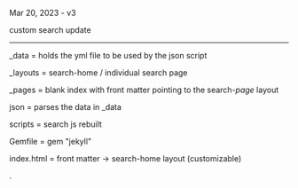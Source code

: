 Mar 20, 2023 - v3

custom search update

---

_data = holds the yml file to be used by the json script

_layouts = search-home / individual search page

_pages = blank index with front matter pointing to the search-*page* layout

json = parses the data in _data

scripts = search js rebuilt

Gemfile = gem "jekyll"

index.html = front matter -> search-home layout (customizable)


.
